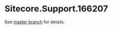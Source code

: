 # Sitecore.Support.166207

See [master branch](https://github.com/sitecoresupport/Sitecore.Support.166207) for details.